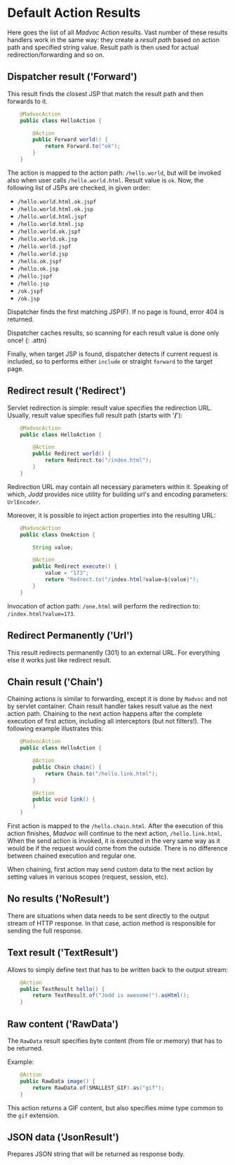 # Default Action Results

Here goes the list of all *Madvoc* Action results. Vast number of these results handlers work in the same way: they create a _result path_ based on action path and specified string value. Result path is then used for actual redirection/forwarding and so on.


## Dispatcher result ('Forward')

This result finds the closest JSP that match the result path and then forwards to it.

~~~~~ java
    @MadvocAction
    public class HelloAction {

    	@Action
    	public Forward world() {
    		return Forward.to("ok");
    	}
    }
~~~~~

The action is mapped to the action path: `/hello.world`, but will be invoked also when user calls `/hello.world.html`. Result value is `ok`. Now, the following list of JSPs are checked, in given order:

* `/hello.world.html.ok.jspf`
* `/hello.world.html.ok.jsp`
* `/hello.world.html.jspf`
* `/hello.world.html.jsp`
* `/hello.world.ok.jspf`
* `/hello.world.ok.jsp`
* `/hello.world.jspf`
* `/hello.world.jsp`
* `/hello.ok.jspf`
* `/hello.ok.jsp`
* `/hello.jspf`
* `/hello.jsp`
* `/ok.jspf`
* `/ok.jsp`

Dispatcher finds the first matching JSP(F). If no page is found, error 404 is returned.

Dispatcher caches results, so scanning for each result value is done only once!
{: .attn}

Finally, when target JSP is found, dispatcher detects if current request is included, so to performs either `include` or straight `forward` to the target page.

## Redirect result ('Redirect')

Servlet redirection is simple: result value specifies the redirection
URL. Usually, result value specifies full result path (starts with
'**/**'):

~~~~~ java
    @MadvocAction
    public class HelloAction {

    	@Action
    	public Redirect world() {
    		return Redirect.to("/index.html");
    	}
    }
~~~~~

Redirection URL may contain all necessary parameters within it. Speaking of which, *Jodd* provides nice utility for building url's and encoding parameters: `UrlEncoder`.

Moreover, it is possible to inject action properties into the resulting URL:

~~~~~ java
    @MadvocAction
    public class OneAction {

    	String value;

    	@Action
    	public Redirect execute() {
    		value = "173";
    		return "Redrect.to("/index.html?value=${value}");
    	}
    }
~~~~~

Invocation of action path: `/one.html` will perform the redirection to: `/index.html?value=173`.


## Redirect Permanently ('Url')

This result redirects permanently (301) to an external URL. For everything else
it works just like redirect result.


## Chain result ('Chain')

Chaining actions is similar to forwarding, except it is done by `Madvoc` and not by servlet container. Chain result handler takes result value as the next action path. Chaining to the next action happens after the complete execution of first action, including all interceptors (but not filters!). The following example illustrates this:

~~~~~ java
    @MadvocAction
    public class HelloAction {

    	@Action
    	public Chain chain() {
    		return Chain.to("/hello.link.html");
    	}

    	@Action
    	public void link() {
    	}
    }
~~~~~

First action is mapped to the `/hello.chain.html`. After the execution of this action finishes, *Madvoc* will continue to the next action, `/hello.link.html`. When the send action is invoked, it is executed in the very same way as it would be if the request would come from the outside. There is no difference between chained execution and regular one.

When chaining, first action may send custom data to the next action by setting values in various scopes (request, session, etc).

## No results ('NoResult')

There are situations when data needs to be sent directly to the output stream of HTTP response. In that case, action method is responsible for sending the full response.

## Text result ('TextResult')

Allows to simply define text that has to be written back to the output stream:

~~~~~ java
    @Action
    public TextResult hello() {
        return TextResult.of("Jodd is awesome!").asHtml();
    }
~~~~~

## Raw content ('RawData')

The `RawData` result specifies byte content (from file or memory) that has to be returned.

Example:

~~~~~ java
    @Action
    public RawData image() {
        return RawData.of(SMALLEST_GIF).as("gif");
    }
~~~~~

This action returns a GIF content, but also specifies mime type common to the `gif` extension.

## JSON data ('JsonResult')

Prepares JSON string that will be returned as response body.